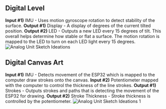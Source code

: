 ## Digital Level
**Input #1)** IMU - Uses motion gyroscope rotation to detect stability of the surface. 
**Output #1)** Display - A display of degrees of the current tilted position. 
**Output #2)** LED - Outputs a new LED every 15 degrees of tilt. This overall helps determine how stable or flat a surface. The motion rotation is mapped to the LED to turn on each LED light every 15 degrees.
![Analog Unit Sketch Ideations](https://github.com/1andreh/-SP24-IXD256-AndrewHuang/assets/158603689/777243de-360f-4360-84e0-b06f8290f604)

## Digital Canvas Art
**Input #1)** IMU - Detects movement of the ESP32 which is mapped to the computer draw strokes onto the canvas.
**Input #2)** Potentiometer mapped with the computer to control the thickness of the line strokes.
**Output #1)** Strokes - Outputs strokes and paths that is detecting the movement of the ESP32 for drawing.
**Output #2)** Stroke Thickness - Stroke thickness is controlled by the potentiometer.
![Analog Unit Sketch Ideations 1](https://github.com/1andreh/-SP24-IXD256-AndrewHuang/assets/158603689/f8c8cb7a-4905-4492-a523-8515db284d68)
